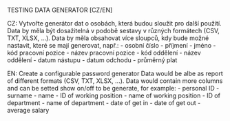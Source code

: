 TESTING DATA GENERATOR [CZ/EN]

CZ:
Vytvořte generátor dat o osobách, která budou sloužit pro další použití.
Data by měla být dosažitelná v podobě sestavy v různých formátech (CSV, TXT, XLSX, ...).
Data by měla obsahovat více sloupců, kdy bude možné nastavit, které se mají generovat, např.:
    - osobní číslo
    - příjmení
    - jméno
    - kód pracovní pozice
    - název pracovní pozice
    - kód oddělení
    - název oddělení
    - datum nástupu
    - datum odchodu
    - průměrný plat

EN:
Create a configurable password generator
Data would be albe as report of different formats (CSV, TXT, XLSX, ...).
Data would contain more columns and can be setted show on/off to be generate, for example:
    - personal ID
    - surname
    - name
    - ID of working position
    - name of working position
    - ID of department
    - name of department
    - date of get in
    - date of get out
    - average salary